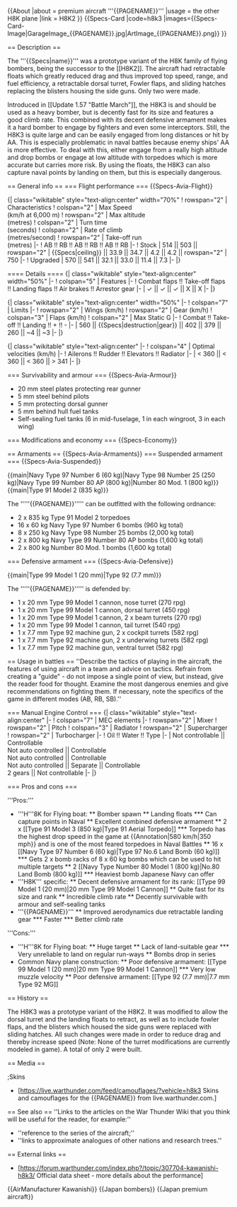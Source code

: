 {{About
|about = premium aircraft '''{{PAGENAME}}'''
|usage = the other H8K plane
|link = H8K2
}}
{{Specs-Card
|code=h8k3
|images={{Specs-Card-Image|GarageImage_{{PAGENAME}}.jpg|ArtImage_{{PAGENAME}}.png}}
}}

== Description ==
<!-- ''In the description, the first part should be about the history of and the creation and combat usage of the aircraft, as well as its key features. In the second part, tell the reader about the aircraft in the game. Insert a screenshot of the vehicle, so that if the novice player does not remember the vehicle by name, he will immediately understand what kind of vehicle the article is talking about.'' -->
The '''{{Specs|name}}''' was a prototype variant of the H8K family of flying bombers, being the successor to the [[H8K2]]. The aircraft had retractable floats which greatly reduced drag and thus improved top speed, range, and fuel efficiency, a retractable dorsal turret, Fowler flaps, and sliding hatches replacing the blisters housing the side guns. Only two were made.

Introduced in [[Update 1.57 "Battle March"]], the H8K3 is and should be used as a heavy bomber, but is decently fast for its size and features a good climb rate. This combined with its decent defensive armament makes it a hard bomber to engage by fighters and even some interceptors. Still, the H8K3 is quite large and can be easily engaged from long distances or hit by AA. This is especially problematic in naval battles because enemy ships' AA is more effective. To deal with this, either engage from a really high altitude and drop bombs or engage at low altitude with torpedoes which is more accurate but carries more risk. By using the floats, the H8K3 can also capture naval points by landing on them, but this is especially dangerous.

== General info ==
=== Flight performance ===
{{Specs-Avia-Flight}}
<!-- ''Describe how the aircraft behaves in the air. Speed, manoeuvrability, acceleration and allowable loads - these are the most important characteristics of the vehicle.'' -->

{| class="wikitable" style="text-align:center" width="70%"
! rowspan="2" | Characteristics
! colspan="2" | Max Speed<br>(km/h at 6,000 m)
! rowspan="2" | Max altitude<br>(metres)
! colspan="2" | Turn time<br>(seconds)
! colspan="2" | Rate of climb<br>(metres/second)
! rowspan="2" | Take-off run<br>(metres)
|-
! AB !! RB !! AB !! RB !! AB !! RB
|-
! Stock
| 514 || 503 || rowspan="2" | {{Specs|ceiling}} || 33.9 || 34.7 || 4.2 || 4.2 || rowspan="2" | 750
|-
! Upgraded
| 570 || 541 || 32.1 || 33.0 || 11.4 || 7.3
|-
|}

==== Details ====
{| class="wikitable" style="text-align:center" width="50%"
|-
! colspan="5" | Features
|-
! Combat flaps !! Take-off flaps !! Landing flaps !! Air brakes !! Arrestor gear
|-
| ✓ || ✓ || ✓ || X || X     <!-- ✓ -->
|-
|}

{| class="wikitable" style="text-align:center" width="50%"
|-
! colspan="7" | Limits
|-
! rowspan="2" | Wings (km/h)
! rowspan="2" | Gear (km/h)
! colspan="3" | Flaps (km/h)
! colspan="2" | Max Static G
|-
! Combat !! Take-off !! Landing !! + !! -
|-
| 560 <!-- {{Specs|destruction|body}} --> || {{Specs|destruction|gear}} || 402 || 379 || 260 || ~4 || ~3
|-
|}

{| class="wikitable" style="text-align:center"
|-
! colspan="4" | Optimal velocities (km/h)
|-
! Ailerons !! Rudder !! Elevators !! Radiator
|-
| < 360 || < 360 || < 360 || > 341
|-
|}

=== Survivability and armour ===
{{Specs-Avia-Armour}}
<!-- ''Examine the survivability of the aircraft. Note how vulnerable the structure is and how secure the pilot is, whether the fuel tanks are armoured, etc. Describe the armour, if there is any, and also mention the vulnerability of other critical aircraft systems.'' -->

* 20 mm steel plates protecting rear gunner
* 5 mm steel behind pilots
* 5 mm protecting dorsal gunner
* 5 mm behind hull fuel tanks
* Self-sealing fuel tanks (6 in mid-fuselage, 1 in each wingroot, 3 in each wing)

=== Modifications and economy ===
{{Specs-Economy}}

== Armaments ==
{{Specs-Avia-Armaments}}
=== Suspended armament ===
{{Specs-Avia-Suspended}}
<!-- ''Describe the aircraft's suspended armament: additional cannons under the wings, bombs, rockets and torpedoes. This section is especially important for bombers and attackers. If there is no suspended weaponry remove this subsection.'' -->
{{main|Navy Type 97 Number 6 (60 kg)|Navy Type 98 Number 25 (250 kg)|Navy Type 99 Number 80 AP (800 kg)|Number 80 Mod. 1 (800 kg)}}
{{main|Type 91 Model 2 (835 kg)}}

The '''''{{PAGENAME}}''''' can be outfitted with the following ordnance:

* 2 x 835 kg Type 91 Model 2 torpedoes
* 16 x 60 kg Navy Type 97 Number 6 bombs (960 kg total)
* 8 x 250 kg Navy Type 98 Number 25 bombs (2,000 kg total)
* 2 x 800 kg Navy Type 99 Number 80 AP bombs (1,600 kg total)
* 2 x 800 kg Number 80 Mod. 1 bombs (1,600 kg total)

=== Defensive armament ===
{{Specs-Avia-Defensive}}
<!-- ''Defensive armament with turret machine guns or cannons, crewed by gunners. Examine the number of gunners and what belts or drums are better to use. If defensive weaponry is not available, remove this subsection.'' -->
{{main|Type 99 Model 1 (20 mm)|Type 92 (7.7 mm)}}

The '''''{{PAGENAME}}''''' is defended by:

* 1 x 20 mm Type 99 Model 1 cannon, nose turret (270 rpg)
* 1 x 20 mm Type 99 Model 1 cannon, dorsal turret (450 rpg)
* 1 x 20 mm Type 99 Model 1 cannon, 2 x beam turrets (270 rpg)
* 1 x 20 mm Type 99 Model 1 cannon, tail turret (540 rpg)
* 1 x 7.7 mm Type 92 machine gun, 2 x cockpit turrets (582 rpg)
* 1 x 7.7 mm Type 92 machine gun, 2 x underwing turrets (582 rpg)
* 1 x 7.7 mm Type 92 machine gun, ventral turret (582 rpg)

== Usage in battles ==
''Describe the tactics of playing in the aircraft, the features of using aircraft in a team and advice on tactics. Refrain from creating a "guide" - do not impose a single point of view, but instead, give the reader food for thought. Examine the most dangerous enemies and give recommendations on fighting them. If necessary, note the specifics of the game in different modes (AB, RB, SB).''

=== Manual Engine Control ===
{| class="wikitable" style="text-align:center"
|-
! colspan="7" | MEC elements
|-
! rowspan="2" | Mixer
! rowspan="2" | Pitch
! colspan="3" | Radiator
! rowspan="2" | Supercharger
! rowspan="2" | Turbocharger
|-
! Oil !! Water !! Type
|-
| Not controllable || Controllable<br>Not auto controlled || Controllable<br>Not auto controlled || Controllable<br>Not auto controlled || Separate || Controllable<br>2 gears || Not controllable
|-
|}

=== Pros and cons ===
<!-- ''Summarise and briefly evaluate the vehicle in terms of its characteristics and combat effectiveness. Mark its pros and cons in the bulleted list. Try not to use more than 6 points for each of the characteristics. Avoid using categorical definitions such as "bad", "good" and the like - use substitutions with softer forms such as "inadequate" and "effective".'' -->

'''Pros:'''

* '''H'''8K for Flying boat:
** Bomber spawn
** Landing floats
*** Can capture points in Naval
** Excellent combined defensive armament
** 2 x [[Type 91 Model 3 (850 kg)|Type 91 Aerial Torpedo]]
*** Torpedo has the highest drop speed in the game at {{Annotation|580 km/h|350 mph}} and is one of the most feared torpedoes in Naval Battles
** 16 x [[Navy Type 97 Number 6 (60 kg)|Type 97 No.6 Land Bomb (60 kg)]]
*** Gets 2 x bomb racks of 8 x 60 kg bombs which can be used to hit multiple targets
** 2  [[Navy Type Number 80 Model 1 (800 kg)|No.80 Land Bomb (800 kg)]]
*** Heaviest bomb Japanese Navy can offer
* '''H8K''' specific:
** Decent defensive armament for its rank: [[Type 99 Model 1 (20 mm)|20 mm Type 99 Model 1 Cannon]]
** Quite fast for its size and rank
** Incredible climb rate
** Decently survivable with armour and self-sealing tanks
* '''{{PAGENAME}}'''
** Improved aerodynamics due retractable landing gear
*** Faster
*** Better climb rate

'''Cons:'''

* '''H'''8K for Flying boat:
** Huge target
** Lack of land-suitable gear
*** Very unreliable to land on regular run-ways
** Bombs drop in series
* Common Navy plane construction:
** Poor defensive armament: [[Type 99 Model 1 (20 mm)|20 mm Type 99 Model 1 Cannon]]
*** Very low muzzle velocity
** Poor defensive armament: [[Type 92 (7.7 mm)|7.7 mm Type 92 MG]]

== History ==
<!-- ''Describe the history of the creation and combat usage of the aircraft in more detail than in the introduction. If the historical reference turns out to be too long, take it to a separate article, taking a link to the article about the vehicle and adding a block "/History" (example: <nowiki>https://wiki.warthunder.com/(Vehicle-name)/History</nowiki>) and add a link to it here using the <code>main</code> template. Be sure to reference text and sources by using <code><nowiki><ref></ref></nowiki></code>, as well as adding them at the end of the article with <code><nowiki><references /></nowiki></code>. This section may also include the vehicle's dev blog entry (if applicable) and the in-game encyclopedia description (under <code><nowiki>=== In-game description ===</nowiki></code>, also if applicable).'' -->
The H8K3 was a prototype variant of the H8K2. It was modified to allow the dorsal turret and the landing floats to retract, as well as to include fowler flaps, and the blisters which housed the side guns were replaced with sliding hatches. All such changes were made in order to reduce drag and thereby increase speed (Note: None of the turret modifications are currently modeled in game). A total of only 2 were built.

== Media ==
<!-- ''Excellent additions to the article would be video guides, screenshots from the game, and photos.'' -->

;Skins

* [https://live.warthunder.com/feed/camouflages/?vehicle=h8k3 Skins and camouflages for the {{PAGENAME}} from live.warthunder.com.]

== See also ==
''Links to the articles on the War Thunder Wiki that you think will be useful for the reader, for example:''

* ''reference to the series of the aircraft;''
* ''links to approximate analogues of other nations and research trees.''

== External links ==
<!-- ''Paste links to sources and external resources, such as:''
* ''topic on the official game forum;''
* ''other literature.'' -->

* [https://forum.warthunder.com/index.php?/topic/307704-kawanishi-h8k3/ Official data sheet - more details about the performance]

{{AirManufacturer Kawanishi}}
{{Japan bombers}}
{{Japan premium aircraft}}